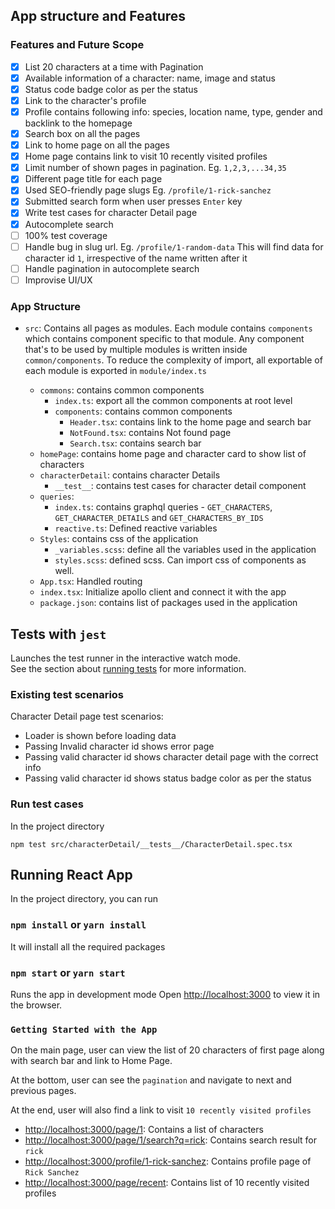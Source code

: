 ## App structure and Features

### Features and Future Scope
- [x] List 20 characters at a time with Pagination
- [x] Available information of a character: name, image and status
- [x] Status code badge color as per the status
- [x] Link to the character's profile
- [x] Profile contains following info: species, location name, type, gender and backlink to the homepage
- [x] Search box on all the pages
- [x] Link to home page on all the pages
- [x] Home page contains link to visit 10 recently visited profiles
- [x] Limit number of shown pages in pagination. Eg. `1,2,3,...34,35`
- [x] Different page title for each page
- [x] Used SEO-friendly page slugs Eg. `/profile/1-rick-sanchez`
- [x] Submitted search form when user presses `Enter` key
- [x] Write test cases for character Detail page
- [x] Autocomplete search
- [ ] 100% test coverage
- [ ] Handle bug in slug url. Eg. `/profile/1-random-data` This will find data for character id `1`, irrespective of the name written after it
- [ ] Handle pagination in autocomplete search
- [ ] Improvise UI/UX

### App Structure

- `src`: Contains all pages as modules. Each module contains `components` which contains component specific to that module. Any component that's to be used by multiple modules is written inside `common/components`. To reduce the complexity of import, all exportable of each module is exported in `module/index.ts`

   - `commons`: contains common components
     - `index.ts`: export all the common components at root level
     - `components`: contains common components
       - `Header.tsx`: contains link to the home page and search bar
       - `NotFound.tsx`: contains Not found page
       - `Search.tsx`: contains search bar
   - `homePage`: contains home page and character card to show list of characters
   - `characterDetail`: contains character Details
     - `__test__`: contains test cases for character detail component
   - `queries`:
     - `index.ts`: contains graphql queries - `GET_CHARACTERS`, `GET_CHARACTER_DETAILS` and `GET_CHARACTERS_BY_IDS`
     - `reactive.ts`: Defined reactive variables
   - `Styles`: contains css of the application
     - `_variables.scss`: define all the variables used in the application
     - `styles.scss`: defined scss. Can import css of components as well.
   - `App.tsx`: Handled routing
   - `index.tsx`: Initialize apollo client and connect it with the app
   - `package.json`: contains list of packages used in the application

## Tests with `jest`

Launches the test runner in the interactive watch mode.\
See the section about [running tests](https://facebook.github.io/create-react-app/docs/running-tests) for more information.

### Existing test scenarios

Character Detail page test scenarios:
- Loader is shown before loading data
- Passing Invalid character id shows error page
- Passing valid character id shows character detail page with the correct info
- Passing valid character id shows status badge color as per the status

### Run test cases

In the project directory

`npm test src/characterDetail/__tests__/CharacterDetail.spec.tsx `

## Running React App

In the project directory, you can run

### `npm install` or `yarn install`
It will install all the required packages

### `npm start` or `yarn start`
Runs the app in development mode
Open [http://localhost:3000](http://localhost:3000) to view it in the browser.

### `Getting Started with the App`

On the main page, user can view the list of 20 characters of first page along with search bar and link to Home Page.

At the bottom, user can see the `pagination` and navigate to next and previous pages. 

At the end, user will also find a link to visit `10 recently visited profiles`

- [http://localhost:3000/page/1](http://localhost:3000/page/1): Contains a list of characters
- [http://localhost:3000/page/1/search?q=rick](http://localhost:3000/page/1/search?q=rick): Contains search result for `rick`
- [http://localhost:3000/profile/1-rick-sanchez](http://localhost:3000/profile/1-rick-sanchez): Contains profile page of `Rick Sanchez`
- [http://localhost:3000/page/recent](http://localhost:3000/page/recent): Contains list of 10 recently visited profiles